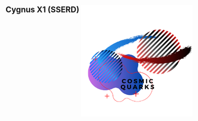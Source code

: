 ## Cygnus X1 (SSERD) <img src="https://github.com/ReanSchwarzer1/Cygnus-X1/blob/main/Logo2.png" width="300" height="300" align="right" align="top"> 
